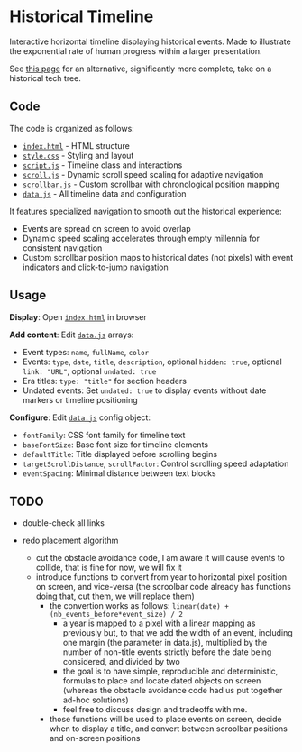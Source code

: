 # Historical Timeline

Interactive horizontal timeline displaying historical events.
Made to illustrate the exponential rate of human progress within a larger presentation.

See [this page](https://www.historicaltechtree.com/) for an alternative, significantly more complete, take on a historical tech tree.

## Code

The code is organized as follows:
- [`index.html`](index.html) - HTML structure
- [`style.css`](style.css) - Styling and layout  
- [`script.js`](script.js) - Timeline class and interactions
- [`scroll.js`](scroll.js) - Dynamic scroll speed scaling for adaptive navigation
- [`scrollbar.js`](scrollbar.js) - Custom scrollbar with chronological position mapping
- [`data.js`](data.js) - All timeline data and configuration

It features specialized navigation to smooth out the historical experience:
- Events are spread on screen to avoid overlap
- Dynamic speed scaling accelerates through empty millennia for consistent navigation
- Custom scrollbar position maps to historical dates (not pixels) with event indicators and click-to-jump navigation

## Usage

**Display**: Open [`index.html`](index.html) in browser

**Add content**: Edit [`data.js`](data.js) arrays:
- Event types: `name`, `fullName`, `color`
- Events: `type`, `date`, `title`, `description`, optional `hidden: true`, optional `link: "URL"`, optional `undated: true`
- Era titles: `type: "title"` for section headers
- Undated events: Set `undated: true` to display events without date markers or timeline positioning

**Configure**: Edit [`data.js`](data.js) config object:
- `fontFamily`: CSS font family for timeline text
- `baseFontSize`: Base font size for timeline elements
- `defaultTitle`: Title displayed before scrolling begins
- `targetScrollDistance`, `scrollFactor`: Control scrolling speed adaptation
- `eventSpacing`: Minimal distance between text blocks

## TODO

* double-check all links

* redo placement algorithm
  * cut the obstacle avoidance code, I am aware it will cause events to collide, that is fine for now, we will fix it
  * introduce functions to convert from year to horizontal pixel position on screen, and vice-versa (the scroolbar code already has functions doing that, cut them, we will replace them)
    * the convertion works as follows: `linear(date) + (nb_events_before*event_size) / 2`
      * a year is mapped to a pixel with a linear mapping as previously
      but, to that we add the width of an event, including one margin (the parameter in data.js), multiplied by the number of non-title events strictly before the date being considered, and divided by two
      * the goal is to have simple, reproducible and deterministic, formulas to place and locate dated objects on screen (whereas the obstacle avoidance code had us put together ad-hoc solutions)
      * feel free to discuss design and tradeoffs with me.
    * those functions will be used to place events on screen, decide when to display a title, and convert between scroolbar positions and on-screen positions
